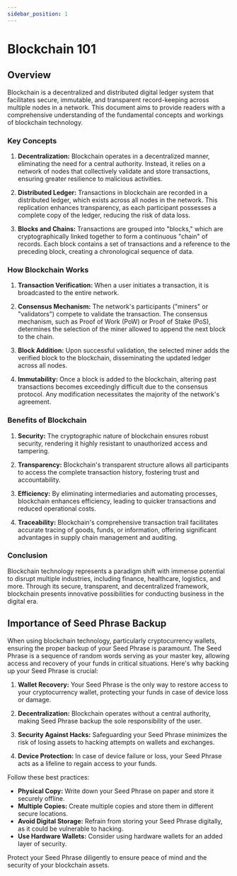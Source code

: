 ```yaml
---
sidebar_position: 1
---
```

# Blockchain 101

## Overview

Blockchain is a decentralized and distributed digital ledger system that facilitates secure, immutable, and transparent record-keeping across multiple nodes in a network. This document aims to provide readers with a comprehensive understanding of the fundamental concepts and workings of blockchain technology.

### Key Concepts

1. **Decentralization:** Blockchain operates in a decentralized manner, eliminating the need for a central authority. Instead, it relies on a network of nodes that collectively validate and store transactions, ensuring greater resilience to malicious activities.

2. **Distributed Ledger:** Transactions in blockchain are recorded in a distributed ledger, which exists across all nodes in the network. This replication enhances transparency, as each participant possesses a complete copy of the ledger, reducing the risk of data loss.

3. **Blocks and Chains:** Transactions are grouped into "blocks," which are cryptographically linked together to form a continuous "chain" of records. Each block contains a set of transactions and a reference to the preceding block, creating a chronological sequence of data.

### How Blockchain Works

1. **Transaction Verification:** When a user initiates a transaction, it is broadcasted to the entire network.

2. **Consensus Mechanism:** The network's participants ("miners" or "validators") compete to validate the transaction. The consensus mechanism, such as Proof of Work (PoW) or Proof of Stake (PoS), determines the selection of the miner allowed to append the next block to the chain.

3. **Block Addition:** Upon successful validation, the selected miner adds the verified block to the blockchain, disseminating the updated ledger across all nodes.

4. **Immutability:** Once a block is added to the blockchain, altering past transactions becomes exceedingly difficult due to the consensus protocol. Any modification necessitates the majority of the network's agreement.

### Benefits of Blockchain

1. **Security:** The cryptographic nature of blockchain ensures robust security, rendering it highly resistant to unauthorized access and tampering.

2. **Transparency:** Blockchain's transparent structure allows all participants to access the complete transaction history, fostering trust and accountability.

3. **Efficiency:** By eliminating intermediaries and automating processes, blockchain enhances efficiency, leading to quicker transactions and reduced operational costs.

4. **Traceability:** Blockchain's comprehensive transaction trail facilitates accurate tracing of goods, funds, or information, offering significant advantages in supply chain management and auditing.

### Conclusion

Blockchain technology represents a paradigm shift with immense potential to disrupt multiple industries, including finance, healthcare, logistics, and more. Through its secure, transparent, and decentralized framework, blockchain presents innovative possibilities for conducting business in the digital era.


## Importance of Seed Phrase Backup

When using blockchain technology, particularly cryptocurrency wallets, ensuring the proper backup of your Seed Phrase is paramount. The Seed Phrase is a sequence of random words serving as your master key, allowing access and recovery of your funds in critical situations. Here's why backing up your Seed Phrase is crucial:

1. **Wallet Recovery:** Your Seed Phrase is the only way to restore access to your cryptocurrency wallet, protecting your funds in case of device loss or damage.

2. **Decentralization:** Blockchain operates without a central authority, making Seed Phrase backup the sole responsibility of the user.

3. **Security Against Hacks:** Safeguarding your Seed Phrase minimizes the risk of losing assets to hacking attempts on wallets and exchanges.

4. **Device Protection:** In case of device failure or loss, your Seed Phrase acts as a lifeline to regain access to your funds.

Follow these best practices:

- **Physical Copy:** Write down your Seed Phrase on paper and store it securely offline.
- **Multiple Copies:** Create multiple copies and store them in different secure locations.
- **Avoid Digital Storage:** Refrain from storing your Seed Phrase digitally, as it could be vulnerable to hacking.
- **Use Hardware Wallets:** Consider using hardware wallets for an added layer of security.

Protect your Seed Phrase diligently to ensure peace of mind and the security of your blockchain assets.